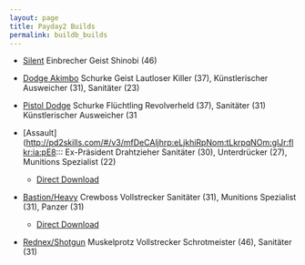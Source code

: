 ```yaml
---
layout: page
title: Payday2 Builds
permalink: buildb_builds
---
```



- [Silent](http://pd2skills.com/#/v3/mljhr:elk:tfeCLKhr:gFDEBCALJKrPQo:fF:ia:pB8:::)	Einbrecher Geist
Shinobi (46)


- [Dodge Akimbo](http://pd2skills.com/#/v3/mfDBcar:eLjk:gLJKhGrPNOM:ffELH:ia:pR8:::)	Schurke Geist
Lautloser Killer (37), Künstlerischer Ausweicher (31), Sanitäter (23)


- [Pistol Dodge](http://pd2skills.com/#/v3/mFDBAlr:eLk:tlkr:gLJKhGrpq:fFDECAL:ia:pR8:::)	Schurke Flüchtling
Revolverheld (37), Sanitäter (31) Künstlerischer Ausweicher (31


- [Assault](http://pd2skills.com/#/v3/mfDeCAljhrp:eLjkhiRpNom:tLkrpqNOm:glJr:flkr:ia:pE8::: Ex-Präsident Drahtzieher
Sanitäter (30), Unterdrücker (27), Munitions Spezialist (22)
  - [Direct Download]({{site.baseurl}}/builds/Assault_build.json)


- [Bastion/Heavy](http://pd2skills.com/#/v3/mFDBAljr:eLJKhGRPNM:tRo:glj:flrqN:ia:pC8:::) Crewboss Vollstrecker
Sanitäter (31), Munitions Spezialist (31), Panzer (31)
  - [Direct Download]({{site.baseurl}}/builds/Bastion_build.json)
  
- [Rednex/Shotgun](http://pd2skills.com/#/v3/mFECAljkrp:eFDEBCALki:tlkRq:glJ:fFdbl:ia:pM3:::) Muskelprotz Vollstrecker
Schrotmeister (46), Sanitäter (31)
